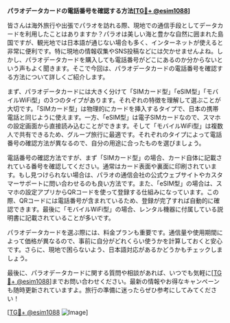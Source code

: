 **パラオデータカードの電話番号を確認する方法[[TG💪+ @esim1088](https://t.me/s/esim1088)]**

皆さんは海外旅行や出張でパラオを訪れる際、現地での通信手段としてデータカードを利用したことはありますか？パラオは美しい海と豊かな自然に囲まれた島国ですが、観光地では日本語が通じない場合も多く、インターネットが使えると非常に便利です。特に現地の情報収集やSNS投稿などには欠かせませんよね。しかし、パラオデータカードを購入しても電話番号がどこにあるのか分からないという声もよく聞きます。そこで今回は、パラオデータカードの電話番号を確認する方法について詳しくご紹介します。

まず、パラオデータカードには大きく分けて「SIMカード型」「eSIM型」「モバイルWiFi型」の3つのタイプがあります。それぞれの特徴を理解して選ぶことが大切です。「SIMカード型」は物理的にカードを挿入するタイプで、日本の携帯電話と同じように使えます。一方、「eSIM型」は電子SIMカードなので、スマホの設定画面から直接読み込むことができます。そして「モバイルWiFi型」は複数人で共有できるため、グループ旅行に最適です。それぞれのタイプによって電話番号の確認方法が異なるので、自分の用途に合ったものを選びましょう。

電話番号の確認方法ですが、まず「SIMカード型」の場合、カード自体に記載されている番号を確認してください。通常はカード表面や裏面に印刷されています。もし見つけられない場合は、パラオの通信会社の公式ウェブサイトやカスタマーサポートに問い合わせるのも良い方法です。また、「eSIM型」の場合は、スマホの設定アプリからQRコードを使って登録する仕組みになっています。この際、QRコードには電話番号が含まれているため、登録が完了すれば自動的に確認できます。最後に「モバイルWiFi型」の場合、レンタル機器に付属している説明書に記載されていることが多いです。

パラオデータカードを選ぶ際には、料金プランも重要です。通信量や使用期間によって価格が異なるので、事前に自分がどれくらい使うかを計算しておくと安心です。さらに、現地で困らないよう、日本語対応があるかどうかもチェックしましょう。

最後に、パラオデータカードに関する質問や相談があれば、いつでも気軽に[[TG💪+ @esim1088](https://t.me/s/esim1088)]までお問い合わせください。最新の情報やお得なキャンペーンも随時更新されていますよ。旅行の準備に迷ったらぜひ参考にしてみてください！

[[TG💪+ @esim1088](https://t.me/s/esim1088) ![Image](https://i.postimg.cc/Y0z9fWf4/image.png)]